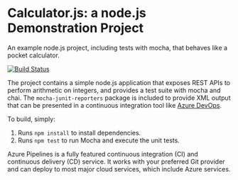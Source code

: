 Calculator.js: a node.js Demonstration Project
==============================================
An example node.js project, including tests with mocha, that behaves like
a pocket calculator.

[![Build Status](https://dev.azure.com/thejanospasztor0051calculatorCLass3/CalculatorProject/_apis/build/status/Tetkobear.calculator-demo?branchName=master)](https://dev.azure.com/thejanospasztor0051calculatorCLass3/CalculatorProject/_build/latest?definitionId=1&branchName=master)

The project contains a simple node.js application that exposes REST APIs
to perform arithmetic on integers, and provides a test suite with mocha
and chai.  The `mocha-junit-reporters` package is included to provide XML
output that can be presented in a continuous integration tool like
[Azure DevOps](https://azure.com/devops).

To build, simply:

1. Runs `npm install` to install dependencies.
2. Runs `npm test` to run Mocha and execute the unit tests.

Azure Pipelines is a fully featured continuous integration (CI) and continuous delivery (CD) service. It works with your preferred Git provider and can deploy to most major cloud services, which include Azure services. 

